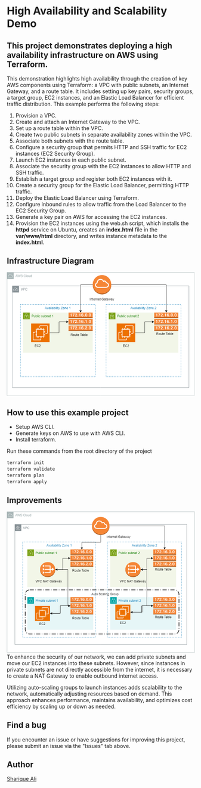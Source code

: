 # High Availability and Scalability Demo

## This project demonstrates deploying a high availability infrastructure on AWS using Terraform.

This demonstration highlights high availability through the creation of key AWS components using Terraform: a VPC with public subnets, an Internet Gateway, and a route table. It includes setting up key pairs, security groups, a target group, EC2 instances, and an Elastic Load Balancer for efficient traffic distribution. This example performs the following steps:

1. Provision a VPC.
2. Create and attach an Internet Gateway to the VPC.
3. Set up a route table within the VPC.
4. Create two public subnets in separate availability zones within the VPC.
5. Associate both subnets with the route table.
6. Configure a security group that permits HTTP and SSH traffic for EC2 instances (EC2 Security Group).
7. Launch EC2 instances in each public subnet.
8. Associate the security group with the EC2 instances to allow HTTP and SSH traffic.
9. Establish a target group and register both EC2 instances with it.
10. Create a security group for the Elastic Load Balancer, permitting HTTP traffic.
11. Deploy the Elastic Load Balancer using Terraform.
12. Configure inbound rules to allow traffic from the Load Balancer to the EC2 Security Group.
13. Generate a key pair on AWS for accessing the EC2 instances.
14. Provision the EC2 instances using the web.sh script, which installs the __httpd__ service on Ubuntu, creates an __index.html__ file in the __var/www/html__ directory, and writes instance metadata to the __index.html__.

## Infrastructure Diagram
![Infrastructure Diagram](./HighAvailability.01.png)


## How to use this example project
* Setup AWS CLI.
* Generate keys on AWS to use with AWS CLI.
* Install terraform.

Run these commands from the root directory of the project
```bash
terraform init
terraform validate
terraform plan
terraform apply
```
## Improvements
![Improve Infrastructure Diagram](./HighAvailability.02.png)
To enhance the security of our network, we can add private subnets and move our EC2 instances into these subnets. However, since instances in private subnets are not directly accessible from the internet, it is necessary to create a NAT Gateway to enable outbound internet access.

Utilizing auto-scaling groups to launch instances adds scalability to the network, automatically adjusting resources based on demand. This approach enhances performance, maintains availability, and optimizes cost efficiency by scaling up or down as needed.

## Find a bug
If you encounter an issue or have suggestions for improving this project, please submit an issue via the "Issues" tab above.

## Author

[Sharique Ali](https://github.com/sharique-tech1987)

